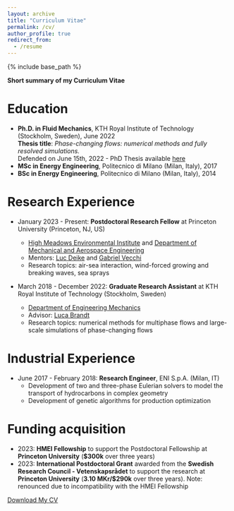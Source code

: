 ```yaml
---
layout: archive
title: "Curriculum Vitae"
permalink: /cv/
author_profile: true
redirect_from:
  - /resume
--- 
```


{% include base_path %}

**Short summary of my Curriculum Vitae**

Education
======
* **Ph.D. in Fluid Mechanics**, KTH Royal Institute of Technology (Stockholm, Sweden), June 2022 \
  **Thesis title**: <em>Phase-changing flows: numerical methods and fully resolved simulations.</em> \
  Defended on June 15th, 2022 - PhD Thesis available [here](https://www.diva-portal.org/smash/record.jsf?pid=diva2%3A1660690&dswid=699) 
* **MSc in Energy Engineering**, Politecnico di Milano (Milan, Italy), 2017
* **BSc in Energy Engineering**, Politecnico di Milano (Milan, Italy), 2014

Research Experience
======
* January 2023 - Present: **Postdoctoral Research Fellow** at Princeton University (Princeton, NJ, US)
  * [High Meadows Environmental Institute](https://environment.princeton.edu/) and [Department of Mechanical and Aerospace Engineering](https://mae.princeton.edu/)
  * Mentors: [Luc Deike](https://ldeike.princeton.edu/) and [Gabriel Vecchi](https://vecchi.princeton.edu/)
  * Research topics: air-sea interaction, wind-forced growing and breaking waves, sea sprays

* March 2018 - December 2022: **Graduate Research Assistant** at KTH Royal Institute of Technology (Stockholm, Sweden)
  * [Department of Engineering Mechanics](https://www.kth.se/en/tekmek/institutionen-for-teknisk-mekanik-1.1204789)
  * Advisor: [Luca Brandt](https://www.mech.kth.se/~luca/index.php)
  * Research topics: numerical methods for multiphase flows and large-scale simulations of phase-changing flows

Industrial Experience
======
* June 2017 - February 2018: **Research Engineer**, ENI S.p.A. (Milan, IT)
  * Development of two and three-phase Eulerian solvers to model the transport of hydrocarbons in complex geometry
  * Development of genetic algorithms for production optimization

Funding acquisition
======
* 2023: **HMEI Fellowship** to support the Postdoctoral Fellowship at **Princeton University** (**$300k** over three years)
* 2023: **International Postdoctoral Grant** awarded from the **Swedish Research Council - Vetenskapsrådet** to support the research at **Princeton University** (**3.10 MKr/$290k** over three years). Note: renounced due to incompatibility with the HMEI Fellowship

[Download My CV](../files/CV_Nicolo_Scapin.pdf)
